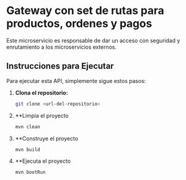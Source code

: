 # Gateway con set de rutas para productos, ordenes y pagos

Este microservicio es responsable de dar un acceso con seguridad y enrutamiento a los microservicios externos.

## Instrucciones para Ejecutar

Para ejecutar esta API, simplemente sigue estos pasos:

1. **Clona el repositorio:**
   ```bash
   git clone <url-del-repositorio>

2. **Limpia el proyecto
   ```bash
   mvn clean

3. **Construye el proyecto
   ```bash
   mvn build

4. **Ejecuta el proyecto
   ```bash
   mvn bootRun   
   
